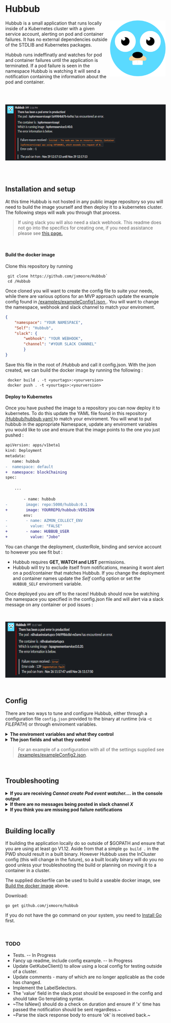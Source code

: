 # Hubbub 

<img src="images/Hubbub.png" align="right" title="Hubbub" width="175" height="175">

Hubbub is a small application that runs locally inside of a Kubernetes cluster with a given service account, alerting on pod and container failures. It has no external dependencies outside of the STDLIB and Kubernetes packages.

Hubbub runs indeffinatly and watches for pod and container failures until the application is terminated. If a pod failure is seen in the namespace Hubbub is watching it will send a notification  containing the information about the pod and container.

<br><br>

<p align="center">
  <img src="images/eviction.PNG" align="middle" title="Eviction" width="625" height="175"   >
</p>



<br><br>
## Installation and setup
At this time Hubbub is not hosted in any public image repository so you will need to build the image yourself and then deploy it to a kubernetes cluster. The following steps will walk you through that process.
> If using slack you will also need a slack webhook. This readme does not go into the specifics for creating one, if you need assistance please see <a href="https://api.slack.com/messaging/webhooks">this page.</a>

<br>

#### Build the docker image
Clone this repository by running 
```shell
 git clone https://github.com/jxmoore/Hubbub`
 cd /Hubbub
 ```
Once cloned you will want to create the config file to suite your needs, while there are various options for an MVP approach update the example config found in <a href="examples/exampleConfig1.json"> /examples/exampleConfig1.json </a>. You will want to change the namespace, webhook and slack channel to match your enviroment. 

```json
{
	"namespace": "YOUR NAMESPACE",
	"Self": "Hubbub",
	"slack": {
		"webhook": "YOUR WEBHOOK",
		"channel": "#YOUR SLACK CHANNEL"
		}
}
```
Save this file in the root of /Hubbub and call it config.json. With the json created, we can build the docker image by running the following :

```shell
 docker build . -t <yourtags>:<yourversion>
 docker push . -t <yourtags>:<yourversion>
```

#### Deploy to Kubernetes 
Once you have pushed the image to a repository you can now deploy it to kubernetes. To do this update the YAML file found in this repository <a href="hubbub.yaml"> /Hubbub/hubbub.yaml </a> to match your enviroment. You will wnat to put hubbub in the appropriate Namespace, update any enviroment variables you would like to use and ensure that the image points to the one you just pushed : 

```diff
apiVersion: apps/v1beta1
kind: Deployment
metadata:
   name: hubbub
-  namespace: default
+  namespace: blockChaining
spec:

    ...

        - name: hubbub
-        image: repo:5000/hubbub:0.1
+        image: YOURREPO/hubbub:VERSION
        env:
-        - name: AZMON_COLLECT_ENV
-          value: "FALSE"            
+        - name: HUBBUB_USER
+          value: "Jobo"        
```

You can change the deployment, clusterRole, binding and service account to however you see fit but : 
* Hubbub requires **GET, WATCH and LIST** permissions. 
* Hubbub will try to exclude itself from notifications, meaning it wont alert on a pod/container that matches Hubbub. If you change the deployment and container names update the *Self* config option or set the `HUBBUB_SELF` enviroment variable.

Once deployed you are off to the races! Hubbub should now be watching the namespace you specified in the config.json file and will alert via a slack message on any container or pod issues :

<br>

<p align="center">
  <img src="images/segfault.PNG" align="middle" title="Segfault" width="625" height="175"  >
</p>
<br>


## Config
There are two ways to tune and configure Hubbub, either through a configuration file `config.json` provided to the binary at runtime (via -c *FILEPATH*) or through enviroment variables. 
<details><summary><b>The enviroment variables and what they control</b></summary>
</details>
<details><summary><b>The json fields and what they control</b></summary>
</details>


>For an example of a configuration with all of the settings supplied see  <a href="examples/exampleConfig2.json"> /examples/exampleConfig2.json</a>.
<br>


## Troubleshooting
<details><summary><b>If you are receiving <i>Cannot create Pod event watcher....</i> in the console output</b></summary>
<ol>
  <li>Ensure the service account, role and rolebinding were created and reside within the correct namespace. </li>
  <li>Remember Hubbub requires <b>WATCH, GET and LIST</b> permissions.</li>
</ol>
</details>
<details><summary><b>If there are no messages being posted in slack channel <i>X</i></b></summary>
<ol>
  <li>Ensure your webhook is correct.</li>
  <li>Double check the channel if your supplying one in the config or env variables <i>channel</i> & <i>HUBBUB_CHANNEL</i> respectively.</li>
  <li>Check the console output. When Hubbub sends the notification if the response from slack is '<i>ok</i>' the console output should read '<i>Slack message sent...</i>', if the response body from slack does not match '<i>ok</i>' or there are errors the details will be written out as well.</li>
</ol>
</details>
<details><summary><b>If you think you are missing pod failure notifications</b></summary>
<ol>
  <li>Enable the Debug option in the config. This will print every change found on the channel to STDOUT.</li>
  <li>Check the config value for <i>TimeCheck</i> or env variable <i>HUBBUB_TIMECHECK</i> if one is supplied, this value represents a time in minutes and if too large could mean repetead or new failures are being deemed old.</li>
</ol>
</details>

<br>


## Building locally
If building the application locally do so outside of $GOPATH and ensure that you are using at least go V1.12. Aside from that a simple `go build .` in the PWD should result in a built binary. However Hubbub uses the InCluster config (this will change in the future), so a built locally binary will do you no good unless your troubleshooting the build or planning on moving it to a container in a cluster. 

The supplied dockerfile can be used to build a useable docker image, see <a href="#Build-the-docker-image"> Build the docker image</a> above.

Download:
```shell
go get github.com/jxmoore/hubbub
```
If you do not have the go command on your system, you need to [Install Go](http://golang.org/doc/install) first.

<br>

### TODO
- Tests. -- In Progress
- Fancy up readme, include config example. -- In Progress
- Update GetKubeClient() to allow using a local config for testing outside of a cluster.
- Update comments - many of which are no longer applicable as the code has changed.
- Implement the LabelSelectors.
- The 'value' field in the slack post should be exsposed in the config and should take Go templating syntax.
- ~The IsNew() should do a check on duration and ensure if 'x' time has passed the notification should be sent regardless.~
- ~Parse the slack response body to ensure 'ok' is received back.~
